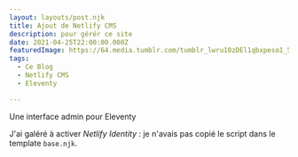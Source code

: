 ```yaml
---
layout: layouts/post.njk
title: Ajout de Netlify CMS
description: pour gérér ce site
date: 2021-04-25T22:00:00.000Z
featuredImage: https://64.media.tumblr.com/tumblr_lwru10zDEl1qbxpeso1_500.jpg
tags:
  - Ce Blog
  - Netlify CMS
  - Eleventy

---
```

Une interface admin pour Eleventy

J'ai galéré à activer *Netlify Identity* : je n'avais pas copié le script dans le template `base.njk`.

